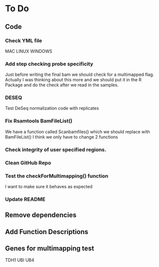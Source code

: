 # To Do

## Code

### Check YML file
MAC
LINUX
WINDOWS

### Add step checking probe specificity
Just before writing the final bam we should check for a multimapped flag.
  Actually I was thinking about this more and we should put it in the R Package and do the check after we read in the samples.

### DESEQ 
Test DeSeq normalization code with replicates 

### Fix Rsamtools BamFileList()
We have a function called Scanbamfiles() which we should replace with BamFileList()
I think we only have to change 2 functions

### Check integrity of user specified regions.  

### Clean GitHub Repo

### Test the checkForMultimapping() function
I want to make sure it behaves as expected

### Update README 
## Remove dependencies
## Add Function Descriptions

## Genes for multimapping test
TDH1
UBI UB4
